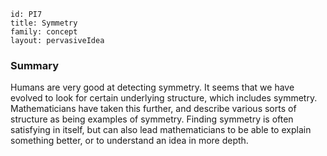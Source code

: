 ````
id: PI7
title: Symmetry
family: concept
layout: pervasiveIdea
````

### Summary

Humans are very good at detecting symmetry.  It seems that we have evolved to look for certain underlying structure, which includes symmetry.  Mathematicians have taken this further, and describe various sorts of structure as being examples of symmetry.  Finding symmetry is often satisfying in itself, but can also lead mathematicians to be able to explain something better, or to understand an idea in more depth.
